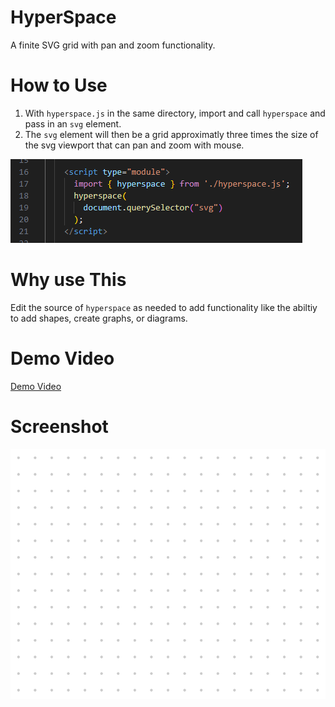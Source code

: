 # HyperSpace

A finite SVG grid with pan and zoom functionality.

# How to Use

1. With `hyperspace.js` in the same directory, import and call `hyperspace` and pass in an `svg` element.
2. The `svg` element will then be a grid approximatly three times the size of the svg viewport that can pan and zoom with mouse. 

![](./example_usage.png)

# Why use This

Edit the source of `hyperspace` as needed to add functionality like the abiltiy to add shapes, create graphs, or diagrams. 

# Demo Video
[Demo Video](https://youtu.be/QLrJZMc7E8s)

# Screenshot

![](./screenshot.png)
